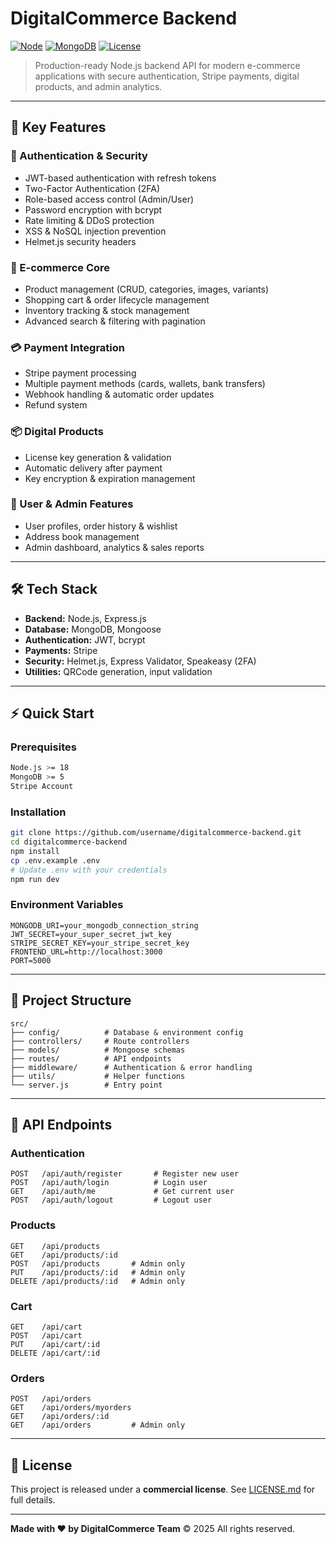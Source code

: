 # DigitalCommerce Backend

[![Node](https://img.shields.io/badge/node-%3E%3D18.0.0-brightgreen.svg)](https://nodejs.org/)
[![MongoDB](https://img.shields.io/badge/mongodb-5.0%2B-green.svg)](https://www.mongodb.com/)
[![License](https://img.shields.io/badge/license-Commercial-blue.svg)](LICENSE.md)

> Production-ready Node.js backend API for modern e-commerce applications with secure authentication, Stripe payments, digital products, and admin analytics.

---

## 🚀 Key Features

### 🔐 Authentication & Security
- JWT-based authentication with refresh tokens
- Two-Factor Authentication (2FA)
- Role-based access control (Admin/User)
- Password encryption with bcrypt
- Rate limiting & DDoS protection
- XSS & NoSQL injection prevention
- Helmet.js security headers

### 🛒 E-commerce Core
- Product management (CRUD, categories, images, variants)
- Shopping cart & order lifecycle management
- Inventory tracking & stock management
- Advanced search & filtering with pagination

### 💳 Payment Integration
- Stripe payment processing
- Multiple payment methods (cards, wallets, bank transfers)
- Webhook handling & automatic order updates
- Refund system

### 📦 Digital Products
- License key generation & validation
- Automatic delivery after payment
- Key encryption & expiration management

### 👥 User & Admin Features
- User profiles, order history & wishlist
- Address book management
- Admin dashboard, analytics & sales reports

---

## 🛠️ Tech Stack

- **Backend:** Node.js, Express.js  
- **Database:** MongoDB, Mongoose  
- **Authentication:** JWT, bcrypt  
- **Payments:** Stripe  
- **Security:** Helmet.js, Express Validator, Speakeasy (2FA)  
- **Utilities:** QRCode generation, input validation  

---

## ⚡ Quick Start

### Prerequisites
```bash
Node.js >= 18
MongoDB >= 5
Stripe Account
````

### Installation

```bash
git clone https://github.com/username/digitalcommerce-backend.git
cd digitalcommerce-backend
npm install
cp .env.example .env
# Update .env with your credentials
npm run dev
```

### Environment Variables

```env
MONGODB_URI=your_mongodb_connection_string
JWT_SECRET=your_super_secret_jwt_key
STRIPE_SECRET_KEY=your_stripe_secret_key
FRONTEND_URL=http://localhost:3000
PORT=5000
```

---

## 📂 Project Structure

```
src/
├── config/          # Database & environment config
├── controllers/     # Route controllers
├── models/          # Mongoose schemas
├── routes/          # API endpoints
├── middleware/      # Authentication & error handling
├── utils/           # Helper functions
└── server.js        # Entry point
```

---

## 📄 API Endpoints

### Authentication

```
POST   /api/auth/register       # Register new user
POST   /api/auth/login          # Login user
GET    /api/auth/me             # Get current user
POST   /api/auth/logout         # Logout user
```

### Products

```
GET    /api/products
GET    /api/products/:id
POST   /api/products       # Admin only
PUT    /api/products/:id   # Admin only
DELETE /api/products/:id   # Admin only
```

### Cart

```
GET    /api/cart
POST   /api/cart
PUT    /api/cart/:id
DELETE /api/cart/:id
```

### Orders

```
POST   /api/orders
GET    /api/orders/myorders
GET    /api/orders/:id
GET    /api/orders         # Admin only
```

---

## 📄 License

This project is released under a **commercial license**. See [LICENSE.md](LICENSE.md) for full details.

---

**Made with ❤️ by DigitalCommerce Team**
© 2025 All rights reserved.

```
